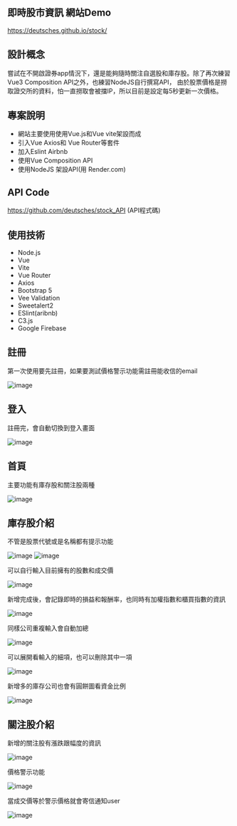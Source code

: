 ## 即時股市資訊 網站Demo

https://deutsches.github.io/stock/

## 設計概念

嘗試在不開啟證券app情況下，還是能夠隨時關注自選股和庫存股。除了再次練習Vue3 Composition API之外，也練習NodeJS自行撰寫API，
由於股票價格是撈取證交所的資料，怕一直撈取會被擋IP，所以目前是設定每5秒更新一次價格。

## 專案說明

- 網站主要使用使用Vue.js和Vue vite架設而成
- 引入Vue Axios和 Vue Router等套件
- 加入Eslint Airbnb
- 使用Vue Composition API
- 使用NodeJS 架設API(用 Render.com)

## API Code
https://github.com/deutsches/stock_API (API程式碼)

## 使用技術

- Node.js 
- Vue
- Vite
- Vue Router
- Axios
- Bootstrap 5
- Vee Validation
- Sweetalert2
- ESlint(aribnb)
- C3.js
- Google Firebase

## 註冊

第一次使用要先註冊，如果要測試價格警示功能需註冊能收信的email

![image](https://user-images.githubusercontent.com/23115087/232695298-f79355d2-b411-4a31-9b77-029e17e8690b.png)

## 登入

註冊完，會自動切換到登入畫面

![image](https://user-images.githubusercontent.com/23115087/232696776-9e71afec-fce7-4d2e-909a-321d00a106a6.png)

## 首頁

主要功能有庫存股和關注股兩種

![image](https://user-images.githubusercontent.com/23115087/232699983-12c80000-e2b9-4d9b-ab44-f5f11a581440.png)


## 庫存股介紹

不管是股票代號或是名稱都有提示功能

![image](https://user-images.githubusercontent.com/23115087/232359236-20845ff4-7600-461a-aa0f-d30e561b4e70.png)
![image](https://user-images.githubusercontent.com/23115087/232359280-cb562391-182d-4f4b-882b-0a07dc3a0c73.png)

可以自行輸入目前擁有的股數和成交價

![image](https://user-images.githubusercontent.com/23115087/232361082-e55fe6ef-4280-4f95-a67e-593ca7b21a49.png)

新增完成後，會記錄即時的損益和報酬率，也同時有加權指數和櫃買指數的資訊

![image](https://user-images.githubusercontent.com/23115087/232363038-6e6a7b97-0ea0-47ea-a86b-1f4d8834f10d.png)

同樣公司重複輸入會自動加總

![image](https://user-images.githubusercontent.com/23115087/232367942-03a149d7-d8e1-4c1e-bcbe-e6532b052929.png)

可以展開看輸入的細項，也可以刪除其中一項

![image](https://user-images.githubusercontent.com/23115087/232370908-e692b50f-e836-4ce5-8678-d3b39154523b.png)

新增多的庫存公司也會有圓餅圖看資金比例

![image](https://user-images.githubusercontent.com/23115087/232385664-acea137b-c4ee-4d34-a315-e587915b265b.png)

## 關注股介紹

新增的關注股有漲跌跟幅度的資訊

![image](https://user-images.githubusercontent.com/23115087/232693124-7d34b128-e0bf-4ef5-93c3-cc189394b117.png)


價格警示功能

![image](https://user-images.githubusercontent.com/23115087/232691078-afce685b-8084-4412-97a8-8a2794bad80c.png)

當成交價等於警示價格就會寄信通知user

![image](https://user-images.githubusercontent.com/23115087/232690846-710e84ad-58d4-4368-801e-6e67b227fb7d.png)






